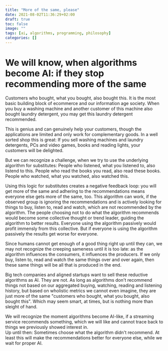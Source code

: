 ```yaml
---
title: "More of the same, please"
date: 2021-08-02T11:36:29+02:00
draft: true
toc: false
image: ""
tags: [ai, algorithms, programming, philosophy]
categories: []
---
```


# We will know, when algorithms become AI: if they stop recommending more of the same
<!--more-->
Customers who bought, what you bought, also bought this. It is the most basic building block of ecommerce and our information age society. When you buy a washing machine and another customer of this machine also bought laundry detergent, you may get this laundry detergent recommended.

This is genius and can genuinely help your customers, though the applications are limited and only work for complementary goods. In a well sorted shop this is great: If you sell washing machines and laundry detergents, PCs and video games, books and reading lights, your customers will be delighted.

But we can recognize a challenge, when we try to use the underlying algorithm for substitutes: People who listened, what you listened to, also listend to this. People who read the books you read, also read these books. People who watched, what you watched, also watched this.

Using this logic for substitutes creates a negative feedback loop: you will get more of the same and adhering to the recommendations means everyone else gets more of the same, too. This algorithm can work, if the observed group is ignoring the recommendations and is actively looking for things to buy, listen to, read and watch, which are not recommended by the algorithm. The people choosing not to do what the algorithm recommends would become some collective thought or trend leader, guiding the algorithm to better results. Everyone using the algorithm passively would profit immensly from this collective. But if everyone is using the algorithm passively the results get worse for everyone.

Since humans cannot get enough of a good thing right up until they can, we may not recognize the creeping sameness until it is too late: as the algorithm influences the consumers, it influences the producers. If we only buy, listen to, read and watch the same things over and over again, then these same things will be all that is produced in the end.

Big tech companies and aligned startups want to sell these reductive algorithms as AI. They are not. As long as algorithms don't recommend things not based on our aggregated buying, watching, reading and listening history, but based on wholistic metrics we cannot even imagine, they are just more of the same "customers who bought, what you bought, also bought this". Which may seem smart, at times, but is nothing more than sleight of hand.

We will recognize the moment algorithms become AI-like, if a streaming service recommends something, which we will like and cannot trace back to things we previously showed interest in.<br />
Up until then: Sometimes choose what the algorithm didn't recommend. At least this will make the recommendations better for everyone else, while we wait for proper AI.
